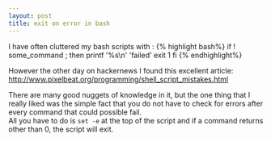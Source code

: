 ```yaml
---
layout: post
title: exit on error in bash
---
```


I have often cluttered my bash scripts with :
{% highlight  bash%}
if ! some_command ; then
    printf '%s\n' 'failed'
    exit 1
fi
{% endhighlight%}


However the other day on hackernews I found this excellent article: http://www.pixelbeat.org/programming/shell_script_mistakes.html

There are many good nuggets of knowledge in it, but the one thing that I really liked was the simple fact that you do not have to check for errors after every command that could possible fail.  
All you have to do is `set -e` at the top of the script and if a command returns other than 0, the script will exit.
